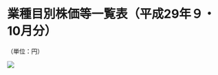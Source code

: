 # 業種目別株価等一覧表（平成29年９・10月分）

（単位：円）

![](https://www.nta.go.jp/tmp/499c0583-a387-4ea4-9da9-140875f80dd0/images/77bb383c3483a3d4b5f05f6ec89de5cb16f46a01108099cf5017e369af9bb655.jpg)